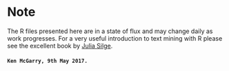 # Note
The R files presented here are in a state of flux and may change daily as work progresses. For a very useful introduction to text mining with R please see the excellent book by [Julia Silge](http://tidytextmining.com/).

#### `Ken McGarry, 9th May 2017.`


